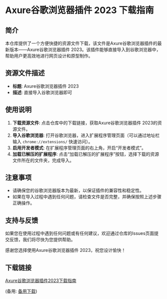 # Axure谷歌浏览器插件 2023 下载指南

## 简介
本仓库提供了一个方便快捷的资源文件下载，该文件是Axure谷歌浏览器插件的最新版本——Axure谷歌浏览器插件 2023。该插件能够直接导入到谷歌浏览器中，帮助用户更高效地进行网页设计和原型制作。

## 资源文件描述
- **标题**: Axure谷歌浏览器插件 2023
- **描述**: 直接导入谷歌浏览器即可

## 使用说明
1. **下载资源文件**: 点击仓库中的下载链接，获取Axure谷歌浏览器插件 2023的资源文件。
2. **导入谷歌浏览器**: 打开谷歌浏览器，进入扩展程序管理页面（可以通过地址栏输入 `chrome://extensions/` 快速访问）。
3. **启用开发者模式**: 在扩展程序管理页面的右上角，开启“开发者模式”。
4. **加载已解压的扩展程序**: 点击“加载已解压的扩展程序”按钮，选择下载的资源文件所在的文件夹，完成导入。

## 注意事项
- 请确保您的谷歌浏览器版本为最新，以保证插件的兼容性和稳定性。
- 如果在导入过程中遇到任何问题，请检查文件是否完整，并确保按照上述步骤正确操作。

## 支持与反馈
如果您在使用过程中遇到任何问题或有任何建议，欢迎通过仓库的Issues页面提交反馈，我们将尽快为您提供帮助。

感谢您选择使用Axure谷歌浏览器插件 2023，祝您设计愉快！

## 下载链接
[Axure谷歌浏览器插件2023下载指南](https://pan.quark.cn/s/10cad5b6f958) 

(备用: [备用下载](https://pan.baidu.com/s/1W25xEgUjvYG1bvsmjq2U4A?pwd=1234))

